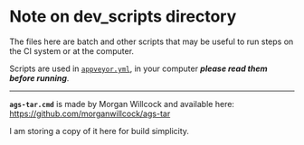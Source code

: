 # Note on dev_scripts directory

The files here are batch and other scripts that may be useful to run steps on the CI system or at the computer.

Scripts are used in [`appveyor.yml`](https://github.com/ericoporto/ImGi/blob/main/appveyor.yml), in your computer ***please read them before running***.

---

**`ags-tar.cmd`** is made by Morgan Willcock and available here: https://github.com/morganwillcock/ags-tar

I am storing a copy of it here for build simplicity.

